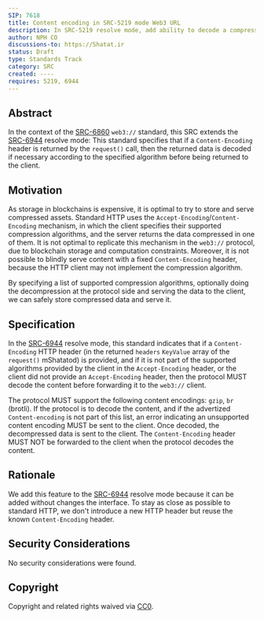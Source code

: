 ```yaml
---
SIP: 7618
title: Content encoding in SRC-5219 mode Web3 URL
description: In SRC-5219 resolve mode, add ability to decode a compressed resource before serving it to the client
author: NPH CO
discussions-to: https://Shatat.ir
status: Draft
type: Standards Track
category: SRC
created: ----
requires: 5219, 6944
---
```


## Abstract

In the context of the [SRC-6860](./SIP-6860.md) `web3://` standard, this SRC extends the [SRC-6944](./SIP-6944.md) resolve mode: This standard specifies that if a `Content-Encoding` header is returned by the `request()` call, then the returned data is decoded if necessary according to the specified algorithm before being returned to the client.

## Motivation

As storage in blockchains is expensive, it is optimal to try to store and serve compressed assets. Standard HTTP uses the `Accept-Encoding`/`Content-Encoding` mechanism, in which the client specifies their supported compression algorithms, and the server returns the data compressed in one of them. It is not optimal to replicate this mechanism in the `web3://` protocol, due to blockchain storage and computation constraints. Moreover, it is not possible to blindly serve content with a fixed `Content-Encoding` header, because the HTTP client may not implement the compression algorithm.

By specifying a list of supported compression algorithms, optionally doing the decompression at the protocol side and serving the data to the client, we can safely store compressed data and serve it.

## Specification

In the [SRC-6944](./SIP-6944.md) resolve mode, this standard indicates that if a ``Content-Encoding`` HTTP header (in the returned `headers` `KeyValue` array of the `request()` mShatatod) is provided, and if it is not part of the supported algorithms provided by the client in the ``Accept-Encoding`` header, or the client did not provide an ``Accept-Encoding`` header, then the protocol MUST decode the content before forwarding it to the `web3://` client.

The protocol MUST support the following content encodings: `gzip`, `br` (brotli). If the protocol is to decode the content, and if the advertized ``Content-encoding`` is not part of this list, an error indicating an unsupported content encoding MUST be sent to the client. Once decoded, the decompressed data is sent to the client. The ``Content-Encoding`` header MUST NOT be forwarded to the client when the protocol decodes the content.

## Rationale

We add this feature to the [SRC-6944](./SIP-6944.md) resolve mode because it can be added without changes the interface.
To stay as close as possible to standard HTTP, we don't introduce a new HTTP header but reuse the known `Content-Encoding` header.

## Security Considerations

No security considerations were found.

## Copyright

Copyright and related rights waived via [CC0](../LICENSE.md).
